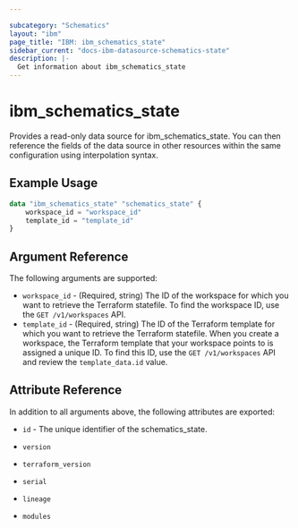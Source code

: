 ```yaml
---

subcategory: "Schematics"
layout: "ibm"
page_title: "IBM: ibm_schematics_state"
sidebar_current: "docs-ibm-datasource-schematics-state"
description: |-
  Get information about ibm_schematics_state
---
```


# ibm\_schematics_state

Provides a read-only data source for ibm_schematics_state. You can then reference the fields of the data source in other resources within the same configuration using interpolation syntax.

## Example Usage

```terraform
data "ibm_schematics_state" "schematics_state" {
	workspace_id = "workspace_id"
	template_id = "template_id"
}
```

## Argument Reference

The following arguments are supported:

* `workspace_id` - (Required, string) The ID of the workspace for which you want to retrieve the Terraform statefile. To find the workspace ID, use the `GET /v1/workspaces` API.
* `template_id` - (Required, string) The ID of the Terraform template for which you want to retrieve the Terraform statefile. When you create a workspace, the Terraform template that your workspace points to is assigned a unique ID. To find this ID, use the `GET /v1/workspaces` API and review the `template_data.id` value.

## Attribute Reference

In addition to all arguments above, the following attributes are exported:

* `id` - The unique identifier of the schematics_state.
* `version` 

* `terraform_version` 

* `serial` 

* `lineage` 

* `modules` 

